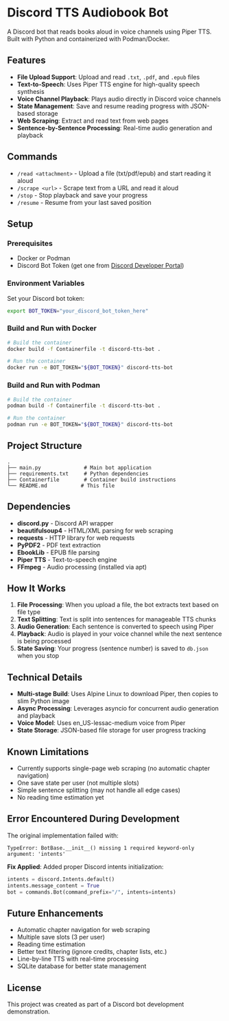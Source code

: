 # Discord TTS Audiobook Bot

A Discord bot that reads books aloud in voice channels using Piper TTS. Built with Python and containerized with Podman/Docker.

## Features

- **File Upload Support**: Upload and read `.txt`, `.pdf`, and `.epub` files
- **Text-to-Speech**: Uses Piper TTS engine for high-quality speech synthesis
- **Voice Channel Playback**: Plays audio directly in Discord voice channels
- **State Management**: Save and resume reading progress with JSON-based storage
- **Web Scraping**: Extract and read text from web pages
- **Sentence-by-Sentence Processing**: Real-time audio generation and playback

## Commands

- `/read <attachment>` - Upload a file (txt/pdf/epub) and start reading it aloud
- `/scrape <url>` - Scrape text from a URL and read it aloud
- `/stop` - Stop playback and save your progress
- `/resume` - Resume from your last saved position

## Setup

### Prerequisites

- Docker or Podman
- Discord Bot Token (get one from [Discord Developer Portal](https://discord.com/developers/applications))

### Environment Variables

Set your Discord bot token:
```bash
export BOT_TOKEN="your_discord_bot_token_here"
```

### Build and Run with Docker

```bash
# Build the container
docker build -f Containerfile -t discord-tts-bot .

# Run the container
docker run -e BOT_TOKEN="${BOT_TOKEN}" discord-tts-bot
```

### Build and Run with Podman

```bash
# Build the container
podman build -f Containerfile -t discord-tts-bot .

# Run the container
podman run -e BOT_TOKEN="${BOT_TOKEN}" discord-tts-bot
```

## Project Structure

```
.
├── main.py              # Main bot application
├── requirements.txt     # Python dependencies
├── Containerfile        # Container build instructions
└── README.md           # This file
```

## Dependencies

- **discord.py** - Discord API wrapper
- **beautifulsoup4** - HTML/XML parsing for web scraping
- **requests** - HTTP library for web requests
- **PyPDF2** - PDF text extraction
- **EbookLib** - EPUB file parsing
- **Piper TTS** - Text-to-speech engine
- **FFmpeg** - Audio processing (installed via apt)

## How It Works

1. **File Processing**: When you upload a file, the bot extracts text based on file type
2. **Text Splitting**: Text is split into sentences for manageable TTS chunks
3. **Audio Generation**: Each sentence is converted to speech using Piper
4. **Playback**: Audio is played in your voice channel while the next sentence is being processed
5. **State Saving**: Your progress (sentence number) is saved to `db.json` when you stop

## Technical Details

- **Multi-stage Build**: Uses Alpine Linux to download Piper, then copies to slim Python image
- **Async Processing**: Leverages asyncio for concurrent audio generation and playback
- **Voice Model**: Uses en_US-lessac-medium voice from Piper
- **State Storage**: JSON-based file storage for user progress tracking

## Known Limitations

- Currently supports single-page web scraping (no automatic chapter navigation)
- One save state per user (not multiple slots)
- Simple sentence splitting (may not handle all edge cases)
- No reading time estimation yet

## Error Encountered During Development

The original implementation failed with:
```
TypeError: BotBase.__init__() missing 1 required keyword-only argument: 'intents'
```

**Fix Applied**: Added proper Discord intents initialization:
```python
intents = discord.Intents.default()
intents.message_content = True
bot = commands.Bot(command_prefix="/", intents=intents)
```

## Future Enhancements

- Automatic chapter navigation for web scraping
- Multiple save slots (3 per user)
- Reading time estimation
- Better text filtering (ignore credits, chapter lists, etc.)
- Line-by-line TTS with real-time processing
- SQLite database for better state management

## License

This project was created as part of a Discord bot development demonstration.

